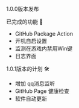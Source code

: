 1.0.0版本发布

已完成的功能 🎉

- GitHub Package Action
- 开机自启设置
- 监测在游戏内禁用Win键
- 日志界面

1.0.1版本的计划 🛠

- 增加 qq消息监听
- GitHub Page 健康检查
- 软件自动更新
